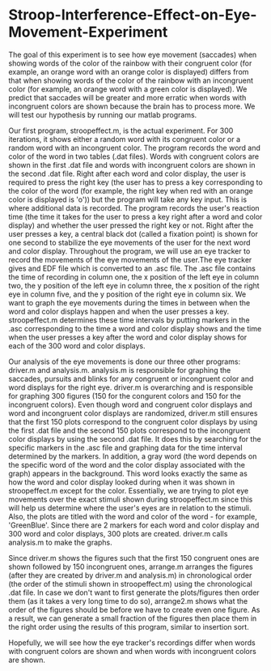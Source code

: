 # Stroop-Interference-Effect-on-Eye-Movement-Experiment
The goal of this experiment is to see how eye movement (saccades) when showing words of the color of the rainbow with their congruent color (for example, an orange word with an orange color is displayed) differs from that when showing words of the color of the rainbow with an incongruent color (for example, an orange word with a green color is displayed). We predict that saccades will be greater and more erratic when words with incongruent colors are shown because the brain has to process more. 
We will test our hypothesis by running our matlab programs. 

Our first program, stroopeffect.m, is the actual experiment. For 300 iterations, it shows either a random word with its congruent color or a random word with an incongruent color. The program records the word and color of the word in two tables (.dat files). Words with congruent colors are shown in the first .dat file and words with incongruent colors are shown in the second .dat file. Right after each word and color display, the user is required to press the right key (the user has to press a key corresponding to the color of the word (for example, the right key when red with an orange color is displayed is 'o')) but the program will take any key input. This is where additional data is recorded. The program records the user's reaction time (the time it takes for the user to press a key right after a word and color display) and whether the user pressed the right key or not. Right after the user presses a key, a central black dot (called a fixation point) is shown for one second to stabilize the eye movements of the user for the next word and color display. Throughout the program, we will use an eye tracker to record the movements of the eye movements of the user.The eye tracker gives and EDF file which is converted to an .asc file. The .asc file contains the time of recording in column one, the x position of the left eye in column two, the y position of the left eye in column three, the x position of the right eye in column five, and the y position of the right eye in column six. We want to graph the eye movements during the times in between when the word and color displays happen and when the user presses a key. stroopeffect.m determines these time intervals by putting markers in the .asc corresponding to the time a word and color display shows and the time when the user presses a key after the word and color display shows for each of the 300 word and color displays.

Our analysis of the eye movements is done our three other programs: driver.m and analysis.m. analysis.m is responsible for graphing the saccades, pursuits and blinks for any congruent or incongruent color and word displays for the right eye. driver.m is overarching and is responsible for graphing 300 figures (150 for the congurent colors and 150 for the incongruent colors). Even though word and congruent color displays and word and incongruent color displays are randomized, driver.m still ensures that the first 150 plots correspond to the congruent color displays by using the first .dat file and the second 150 plots correspond to the incongruent color displays by using the second .dat file. It does this by searching for the specific markers in the .asc file and graphing data for the time interval determined by the markers. In addition, a gray word (the word depends on the specific word of the word and the color display associated with the graph) appears in the background. This word looks exactly the same as how the word and color display looked during when it was shown in stroopeffect.m except for the color. Essentially, we are trying to plot eye movements over the exact stimuli shown during stroopeffect.m since this will help us determine where the user's eyes are in relation to the stimuli. Also, the plots are titled with the word and color of the word - for example, 'GreenBlue'. Since there are 2 markers for each word and color display and 300 word and color displays, 300 plots are created. driver.m calls analysis.m to make the graphs. 

Since driver.m shows the figures such that the first 150 congruent ones are shown followed by 150 incongruent ones, arrange.m arranges the figures (after they are created by driver.m and analysis.m) in chronological order (the order of the stimuli shown in stroopeffect.m) using the chronological .dat file. In case we don't want to first generate the plots/figures then order them (as it takes a very long time to do so), arrange2.m shows what the order of the figures should be before we have to create even one figure. As a result, we can generate a small fraction of the figures then place them in the right order using the results of this program, similar to insertion sort.

Hopefully, we will see how the eye tracker's recordings differ when words with congruent colors are shown and when words with incongruent colors are shown. 
 
